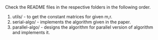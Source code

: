 Check the README files in the respective folders in the following order.

1. utils/ - to get the constant matrices for given m,r.
2. serial-algo/ - implements the algorithm given in the paper.
3. parallel-algo/ - designs the algorithm for parallel version of algorithm and implements it.